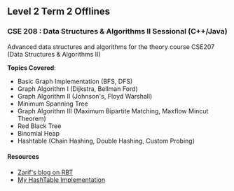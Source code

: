 ## Level 2 Term 2 Offlines

### CSE 208 : Data Structures & Algorithms II Sessional (C++/Java)
Advanced data structures and algorithms for the theory course CSE207 (Data Structures & Algorithms II)

**Topics Covered**:
- Basic Graph Implementation (BFS, DFS)
- Graph Algorithm I (Dijkstra, Bellman Ford)
- Graph Algorithm II (Johnson's, Floyd Warshall)
- Minimum Spanning Tree
- Graph Algorithm III (Maximum Bipartite Matching, Maxflow Mincut Theorem)
- Red Black Tree
- Binomial Heap
- Hashtable (Chain Hashing, Double Hashing, Custom Probing)

#### Resources
- [Zarif's blog on RBT](https://zarif98sjs.github.io/blog/blog/redblacktree/)
- [My HashTable Implementation](https://fazledyn.github.io/posts/hashtable-implementation/)
